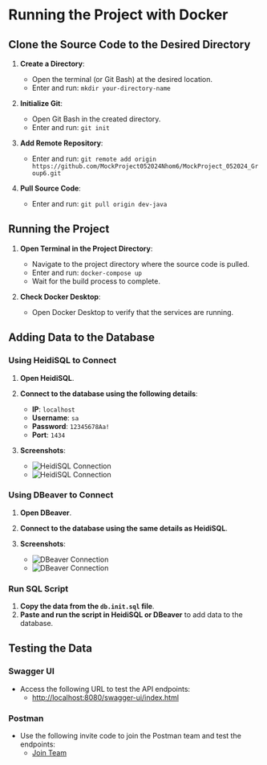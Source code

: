 # Running the Project with Docker

## Clone the Source Code to the Desired Directory

1. **Create a Directory**:
   - Open the terminal (or Git Bash) at the desired location.
   - Enter and run: `mkdir your-directory-name`
   
2. **Initialize Git**:
   - Open Git Bash in the created directory.
   - Enter and run: `git init`
   
3. **Add Remote Repository**:
   - Enter and run: `git remote add origin https://github.com/MockProject052024Nhom6/MockProject_052024_Group6.git`
   
4. **Pull Source Code**:
   - Enter and run: `git pull origin dev-java`

## Running the Project

1. **Open Terminal in the Project Directory**:
   - Navigate to the project directory where the source code is pulled.
   - Enter and run: `docker-compose up`
   - Wait for the build process to complete.

2. **Check Docker Desktop**:
   - Open Docker Desktop to verify that the services are running.

## Adding Data to the Database

### Using HeidiSQL to Connect

1. **Open HeidiSQL**.
2. **Connect to the database using the following details**:
   - **IP**: `localhost`
   - **Username**: `sa`
   - **Password**: `12345678Aa!`
   - **Port**: `1434`

3. **Screenshots**:
   - ![HeidiSQL Connection](path/to/heidisql-connection-screenshot1.png)
   - ![HeidiSQL Connection](path/to/heidisql-connection-screenshot2.png)

### Using DBeaver to Connect

1. **Open DBeaver**.
2. **Connect to the database using the same details as HeidiSQL**.

3. **Screenshots**:
   - ![DBeaver Connection](path/to/dbeaver-connection-screenshot1.png)
   - ![DBeaver Connection](path/to/dbeaver-connection-screenshot2.png)

### Run SQL Script

1. **Copy the data from the `db.init.sql` file**.
2. **Paste and run the script in HeidiSQL or DBeaver** to add data to the database.

## Testing the Data

### Swagger UI

- Access the following URL to test the API endpoints:
  - [http://localhost:8080/swagger-ui/index.html](http://localhost:8080/swagger-ui/index.html)
  
### Postman

- Use the following invite code to join the Postman team and test the endpoints:
  - [Join Team](https://app.getpostman.com/join-team?invite_code=c24281393caae3789e3e237d00d7a954&target_code=6b1b163e2b2478908db4fbe82abf9696)

